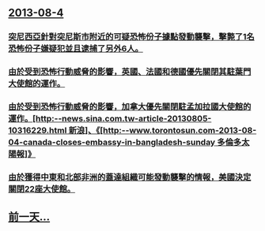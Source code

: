 ## [2013-08-4](/zh/news/2013/08/4/index.md)

### [ 突尼西亞針對突尼斯市附近的可疑恐怖份子據點發動襲擊，擊斃了1名恐怖份子嫌疑犯並且逮捕了另外6人。](/zh/news/2013/08/4/突尼西亞針對突尼斯市附近的可疑恐怖份子據點發動襲擊-擊斃了1名恐怖份子嫌疑犯並且逮捕了另外6人.md)
### [ 由於受到恐怖行動威脅的影響，英國、法國和德國優先關閉其駐葉門大使館的運作。](/zh/news/2013/08/4/由於受到恐怖行動威脅的影響-英國-法國和德國優先關閉其駐葉門大使館的運作.md)
### [ 由於受到恐怖行動威脅的影響，加拿大優先關閉駐孟加拉國大使館的運作。[http:--news.sina.com.tw-article-20130805-10316229.html 新浪]、《[http:--www.torontosun.com-2013-08-04-canada-closes-embassy-in-bangladesh-sunday 多倫多太陽報]》](/zh/news/2013/08/4/由於受到恐怖行動威脅的影響-加拿大優先關閉駐孟加拉國大使館的運作-http-newssinacomtw-a.md)
### [ 由於獲得中東和北部非洲的蓋達組織可能發動襲擊的情報，美國決定關閉22座大使館。](/zh/news/2013/08/4/由於獲得中東和北部非洲的蓋達組織可能發動襲擊的情報-美國決定關閉22座大使館.md)
## [前一天...](/zh/news/2013/08/1/index.md)

